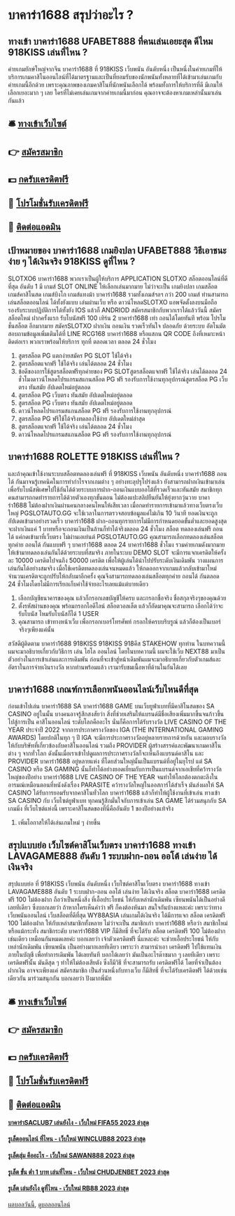 # บาคาร่า1688 สรุปว่าอะไร ?
## ทางเข้า บาคาร่า1688 UFABET888 ที่คนเล่นเอยะสุด ดีไหม 918KISS เล่นที่ไหน ?
ค่ายเกมยักษ์ใหญ่จากจีน บาคาร่า1688 ที่ 918KISS เว็บพนัน อันดับหนึ่ง เป็นหนึ่งในค่ายเกมที่ให้บริการเกมคาสิโนออนไลน์ที่ได้มาตรฐานและเป็นที่ยอมรับของนักพนันทั้งหลายที่ได้เข้ามาเล่นเกมกับค่ายเกมนี้อีกด้วย เพราะคุณภาพของเกมคาสิโนที่นักพนันเลือกได้ พร้อมทั้งการให้บริการที่ดี มีเกมให้เลือกเยอะมาก ๆ เลย ใครที่ไม่เคยเล่นเกมจากค่ายเกมนี้มาก่อน คุณอาจจะต้องหาเกมเหล่านั้นมาเล่นกันแล้ว

## 🛎 [ทางเข้าเว็บไซต์](https://bit.ly/3SdLNi2)
## 👉 [สมัครสมาชิก](https://bit.ly/3SdLNi2)
## 💵 [กดรับเครดิตฟรี](https://bit.ly/3dyRKHj)
## 👑 [โปรโมชั่นรับเครดิตฟรี](https://bit.ly/3dyRKHj)
## 📱 [ติดต่อแอดมิน](https://bit.ly/3dyRKHj)

## เป้าหมายของ บาคาร่า1688 เกมยิงปลา UFABET888 วิธีเอาชนะง่าย ๆ ได้เงินจริง 918KISS ดูที่ไหน ?
SLOTXO6 บาคาร่า1688 พวกเราเป็นผู้ให้บริการ APPLICATION SLOTXO สล็อตออนไลน์ที่ดีที่สุด อันดับ 1 มี เกมส์ SLOT ONLINE ให้เลือกเล่นมากมาย ไม่ว่าจะเป็น เกมยิงปลา เกมสล็อต เกมส์คาสิโนสด เกมส์บิงโก เกมส์แทงม้า บาคาร่า1688 รวมทั้งเกมส์ฯลฯ กว่า 200 เกมส์ ท่านสามารถ เล่นสล็อตออนไลน์ ได้ทั้งยังแบบ เล่นผ่านเว็บ หรือ ดาวน์โหลดSLOTXO แอพจัดตั้งลงบนมือถือ รองรับระบบปฏิบัติการได้ทั้งยัง IOS แล้วก็ ANDRIOD สมัครสมาชิกกับพวกเราได้แล้ววันนี้ สมัครสล็อตใหม่ ฝากครั้งแรก รับโบนัสฟรี 100 เทิร์น 2 บาคาร่า1688 เท่า ถอนได้โดยทันที พร้อม โปรโมชั่นสล็อต อีกมากมาย สมัครSLOTXO ฝากเงิน ถอนเงิน รวดเร็วทันใจ ปลอดภัย ด้วยระบบ อัตโนมัต สอบถามข้อมูลเพิ่มเติมได้ที่ LINE RCG168 บาคาร่า1688 หรือแสกน QR CODE ถึงที่เหมาะหน้า ติดต่อเรา พวกเราพร้อมให้บริการ ทุกที่ ตลอดเวลา ตลอด 24 ชั่วโมง
1. สูตรสล็อต PG แตกง่ายสมัคร PG SLOT ใช้ได้จริง
2. สูตรสล็อตแจกฟรี ใช้ได้จริง เล่นได้ตลอด 24 ชั่วโมง
3. ข้อดีของการใช้สูตรสล็อตฟรีทุกค่ายของ PG SLOTสูตรสล็อตแจกฟรี ใช้ได้จริง เล่นได้ตลอด 24 ชั่วโมงดาวน์โหลดโปรแกรมสแกนสล็อต PG ฟรี รองรับการใช้งานทุกอุปกรณ์สูตรสล็อต PG เว็บตรง ทันสมัย อัปเดตใหม่อยู่ตลอด
4. สูตรสล็อต PG เว็บตรง ทันสมัย อัปเดตใหม่อยู่ตลอด
5. สูตรสล็อต PG เว็บตรง ทันสมัย อัปเดตใหม่อยู่ตลอด
6. ดาวน์โหลดโปรแกรมสแกนสล็อต PG ฟรี รองรับการใช้งานทุกอุปกรณ์
7. สูตรสล็อต PG ฟรีใช้ได้จริงทดลองใช้ง่าย อัปเดตใหม่ล่าสุด
8. สูตรสล็อตแจกฟรี ใช้ได้จริง เล่นได้ตลอด 24 ชั่วโมง
9. ดาวน์โหลดโปรแกรมสแกนสล็อต PG ฟรี รองรับการใช้งานทุกอุปกรณ์

## บาคาร่า1688 ROLETTE 918KISS เล่นที่ไหน ?
และถ้าคุณเข้าใช้งานระบบสล็อตทดลองเล่นฟรี ที่ 918KISS เว็บพนัน อันดับหนึ่ง บาคาร่า1688 ถอนได้ กันมาจนรู้เทคนิคในการทำกำไรจากเกมต่าง ๆ อย่างทะลุปรุโปร่งแล้ว ยังสามารถฝากเงินเข้ามาเล่นเพื่อรับโบนัสพิเศษไปใช้กันได้ด้วยระบบการฝาก-ถอนเงินแบบออโต้ที่รวดเร็วและทันสมัย สมาชิกทุกคนสามารถกดทำรายการได้ด้วยตัวเองทุกขั้นตอน ไม่ต้องแปะสลิปยืนยันให้ยุ่งยากวุ่นวาย บาคาร่า1688 ไม่ต้องฝากเงินผ่านคนกลางคนไหนให้เสียเวลา เมื่อกดทำรายการเข้ามาแล้วทางเว็บตรงเว็บใหญ่ PGSLOTAUTO.GG จะใช้เวลาในการตรวจสอบข้อมูลแค่ไม่เกิน 10 วินาที ยอดเงินจะถูกอัปเดตเข้ามาอย่างรวดเร็ว บาคาร่า1688 ฝาก-ถอนทุกรายการไม่มีการกำหนดยอดขั้นต่ำและยอดสูงสุด จะฝากเงินแค่ 1 บาทหรือจะถอนเงินเป็นล้านก็ทำได้จริงตลอด 24 ชั่วโมง
สล็อต ทดลองเล่นฟรี ถอนได้ แค่กดเข้ามาที่เว็บตรง ไม่ผ่านเอเย่นต์ PGSLOTAUTO.GG คุณสามารถเลือกทดลองเล่นสล็อตทุกค่าย ถอนได้ กันแบบฟรี ๆ บาคาร่า1688 ตลอด 24 บาคาร่า1688 ชั่วโมง รวมค่ายเกมดังมากมายให้เข้ามาทดลองเล่นกันได้ด้วยระบบที่สมจริง ภายในระบบ DEMO SLOT จะมีการแจกเครดิตให้ครั้งละ 10000 เครดิตไปจนถึง 50000 เครดิต เพื่อให้ผู้เล่นได้นำไปปรับระดับเงินเดิมพัน วางแผนการเล่นกันได้อย่างสมจริง เมื่อใช้เครดิตทดลองเล่นจนหมดแล้ว ให้กดออกจากเกมแล้วกลับเข้ามาใหม่ จำนวนเครดิตจะถูกปรับให้กลับมาอีกครั้ง คุณจึงสามารถทดลองเล่นสล็อตทุกค่าย ถอนได้ กันตลอด 24 ชั่วโมงโดยไม่มีการเรียกเก็บค่าใช้จ่ายอะไรเลยแม้แต่บาทเดียว
1. เลือกบัญชีธนาคารของคุณ แล้วก็กรอกเลขบัญชีให้ครบ และกรอกชื่อจริง ชื่อสกุลจริงๆของคุณด้วย
2. ตั้งรหัสผ่านของคุณ พร้อมกรอกไอดีไลน์ สล็อตวอลเล็ต แล้วก็ถัดมาคุณจะสามารถ เลือกได้ว่าจะรับโบนัส ไหมรับโบนัสก็ได้ 1 USER
3. คุณสามารถ เข้าทางหน้าเว็บ เพื่อกรอกเบอร์โทรศัพท์ กรอกให้ครบบริบรูณ์ แล้วก็ต้องเป็นเบอร์จริงๆเพียงแค่นั้น

สวัสดีผู้ติดตาม บาคาร่า1688 918KISS 918KISS 918คีส STAKEHOW ทุกท่าน ในบทความนี้ผมจะมาอธิบายเกี่ยวกับวิธีการ เล่น ไฮโล ออนไลน์ โดยในบทความนี้ ผมจะใช้เว็บ NEXT88 มาเป็นตัวอย่างในการเข้าเล่นและการเดิมพัน ก่อนที่จะเข้าสู่หน้าเดิมพันผมจะมาอธิบายเกี่ยวกับตัวเกมส์และอัตราในการจ่ายเงินรางวัล หากท่านพร้อมแล้ว เรามารับชมเนื้อหาที่ด้านในกันได้เลย

## บาคาร่า1688 เกณฑ์การเลือกพนันออนไลน์เว็บไหนดีที่สุด
ก่อนเข้าไปเล่น บาคาร่า1688 SA บาคาร่า1688 GAME บนเว็บยูฟ่าเบทที่มีคาสิโนสดของ SA CASINO อยู่ในนั้น บางคนอาจรู้สึกสงสัยว่า สิ่งที่ช่วยเสริมให้แบรนด์มีชื่อเสียงเพิ่มมากขึ้นจนก้าวขึ้นไปสู่การเป็น คาสิโนออนไลน์ ระดับโลกคืออะไร นั่นก็คือการได้รับรางวัล LIVE CASINO OF THE YEAR ประจำปี 2022 จากการประกาศรางวัลของ IGA (THE INTERNATIONAL GAMING AWARDS)
โดยปกติในทุก ๆ ปี IGA จะมีการประกาศรางวัลอยู่หลายรายการด้วยกัน และมอบรางวัลให้กับบริษัทที่เกี่ยวข้องกับคาสิโนออนไลน์ รวมถึง PROVIDER ผู้สร้างสรรค์และพัฒนาเกมคาสิโนต่าง ๆ จากทั่วโลก ดังนั้นเมื่อเราเข้าไปดูผลการประกาศรางวัลก็จะเห็นถึงแบรนด์คาสิโน และ PROVIDER บาคาร่า1688 อยู่หลายแห่ง ที่โดยส่วนใหญ่นั้นเป็นแบรนด์ที่อยู่ในยุโรป
แต่ SA CASINO หรือ SA GAMING นั้นก็ทำได้อย่างยอดเยี่ยมกับการเป็นแบรนด์จากเอเชียที่คว้ารางวัลใหญ่ของปีอย่าง บาคาร่า1688 LIVE CASINO OF THE YEAR จนทำให้โลกต้องตกตะลึงในอารมณ์เหมือนตอนที่หนังดังเรื่อง PARASITE คว้ารางวัลใหญ่ในออสการ์ได้สำเร็จ
มันส่งผลให้ SA CASINO ได้รับการยอมรับจากคาสิโนทั่วโลก บาคาร่า1688 แล้วก็ทำให้ผู้ใช้งานที่เข้าเล่น ทางเข้า SA CASINO กับ เว็บไซต์ยูฟ่าเบท ทุกคนรู้สึกมั่นใจกับการเข้าเล่น SA GAME ได้ร่วมสนุกกับ SA เกมมิ่ง ที่เว็บไซต์แห่งนี้ เพราะคาสิโนสดของที่นี่คืออันดับ 1 ของปีอย่างแท้จริง
1. เพิ่มโอกาสให้ได้เล่นเกมใหม่ ๆ ง่ายขึ้น

## สรุปแบบย่อ เว็บไซต์คาสิโนเว็บตรง บาคาร่า1688 ทางเข้า LAVAGAME888 อันดับ 1 ระบบฝาก-ถอน ออโต้ เล่นง่าย ได้เงินจริง
สรุปแบบย่อ ที่ 918KISS เว็บพนัน อันดับหนึ่ง เว็บไซต์คาสิโนเว็บตรง บาคาร่า1688 ทางเข้า LAVAGAME888 อันดับ 1 ระบบฝาก-ถอน ออโต้ เล่นง่าย ได้เงินจริง สล็อต บาคาร่า1688 เครดิตฟรี 100 ไม่ต้องฝาก ถือว่าเป็นหนึ่งสิ่ง ที่เอื้อประโยชน์ ให้กับเหล่านักเดิมพัน เซียนพนันได้เป็นอย่างดีเลยทีเดียว ซึ่งบอกเลยว่า ถ้าหากใครเห็นคำว่า ฟรี ก็คงต้องหันมา สนใจกันบ้างแหละค่ะ เพราะว่าทาง เว็บพนันออนไลน์ เว็บสล็อตที่ดีที่สุด WY88ASIA เล่นเกมได้เงินจริง ได้มีการแจก สล็อต เครดิตฟรี 100 ไม่ต้องฝาก ให้กับเหล่าสมาชิกทั้งหลาย ไม่ว่าจะเป็น สมาชิกเก่า บาคาร่า1688 หรือว่า สมาชิกใหม่ หรือแม้กระทั่ง สมาชิกระดับ บาคาร่า1688 VIP ก็มีสิทธิ์ ที่จะได้รับ สล็อต เครดิตฟรี 100 ไม่ต้องฝาก เช่นเดียว เหมือนกันหมดเลยค่ะ บอกเลยว่า เจ้าตัวเครดิตฟรี นี่แหละค่ะ จะช่วยเอื้อประโยชน์ ให้กับเหล่านักเดิมพัน เซียนพนัน เป็นอย่างมากเลยทีเดียว เพราะว่า สามารนำเอา เครดิตฟรี ไปใช้แทนเงินภายในบัญชี เพื่อทำการเดิมพัน ได้เลยทันที บอกได้เลยว่า มันเป็นอะไรต๊าซมาก ๆ เลยทีเดียว เพราะเครดิตฟรีนั้น มันดีสุด ๆ ทำให้ไม่ต้องเสียตัง ซึ่งก็มีวิธี ที่จะสามารถรับ เครดิตฟรีได้ โดยที่จำเป็นต้องฝากเงิน อาจจะเพียงแค่ สมัครสมาชิก เป็นส่วนหนึ่งกับทางเว็บ ก็มีสิทธิ์ ที่จะได้รับเครดิตฟรี ได้ด้วยเช่นเดียวกัน มาร่วมสนุกกัน บอกเลยว่า ปังมากพี่นัท

## 🛎 [ทางเข้าเว็บไซต์](https://bit.ly/3SdLNi2)
## 👉 [สมัครสมาชิก](https://bit.ly/3SdLNi2)
## 💵 [กดรับเครดิตฟรี](https://bit.ly/3dyRKHj)
## 👑 [โปรโมชั่นรับเครดิตฟรี](https://bit.ly/3dyRKHj)
## 📱 [ติดต่อแอดมิน](https://bit.ly/3dyRKHj)

#### [บาคาร่าSACLUB7 เล่นยังไง - เว็บใหม่ FIFA55 2023 ล่าสุด](https://atom.io/themes/บาคาร่าsaclub7%20เล่นยังไง%20-%20เว็บใหม่%20fifa55%202023%20ล่าสุด)
#### [รูเล็ตออนไลน์ ที่ไหน - เว็บใหม่ WINCLUB88 2023 ล่าสุด](https://atom.io/themes/รูเล็ตออนไลน์%20ที่ไหน%20-%20เว็บใหม่%20winclub88%202023%20ล่าสุด)
#### [รูเล็ตสุ่ม คืออะไร - เว็บใหม่ SAWAN888 2023 ล่าสุด](https://atom.io/themes/รูเล็ตสุ่ม%20คืออะไร%20-%20เว็บใหม่%20sawan888%202023%20ล่าสุด)
#### [รูเล็ต ขั้น ต่ำ 1 บาท เล่นที่ไหน - เว็บใหม่ CHUDJENBET 2023 ล่าสุด](https://atom.io/themes/รูเล็ต%20ขั้น%20ต่ำ%201%20บาท%20เล่นที่ไหน%20-%20เว็บใหม่%20chudjenbet%202023%20ล่าสุด)
#### [รูเล็ต เล่นยังไง ดูที่ไหน - เว็บใหม่ RB88 2023 ล่าสุด](https://atom.io/themes/รูเล็ต%20เล่นยังไง%20ดูที่ไหน%20-%20เว็บใหม่%20rb88%202023%20ล่าสุด)

[ผลบอลวันนี้](https://siamsport.tv "ผลบอลวันนี้"), [ดูบอลออนไลน์](https://siamsport.tv/ดูบอลสด "ดูบอลออนไลน์")